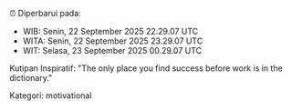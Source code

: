 ⏰ Diperbarui pada:
- WIB: Senin, 22 September 2025 22.29.07 UTC
- WITA: Senin, 22 September 2025 23.29.07 UTC
- WIT: Selasa, 23 September 2025 00.29.07 UTC

Kutipan Inspiratif:
"The only place you find success before work is in the dictionary."


Kategori: motivational

